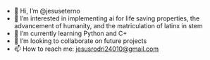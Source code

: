 - 👋 Hi, I’m @jesuseterno
- 👀 I’m interested in implementing ai for life saving properties, the advancement of humanity, and the matriculation of latinx in stem
- 🌱 I’m currently learning Python and C+
- 💞️ I’m looking to collaborate on future projects
- 📫 How to reach me: jesusrodri24010@gmail.com

<!---
jesuseterno/jesuseterno is a ✨ special ✨ repository because its `README.md` (this file) appears on your GitHub profile.
You can click the Preview link to take a look at your changes.
--->

